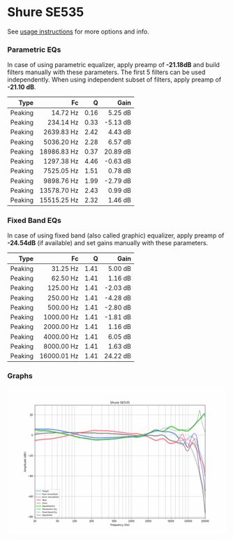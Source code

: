 # Shure SE535
See [usage instructions](https://github.com/jaakkopasanen/AutoEq#usage) for more options and info.

### Parametric EQs
In case of using parametric equalizer, apply preamp of **-21.18dB** and build filters manually
with these parameters. The first 5 filters can be used independently.
When using independent subset of filters, apply preamp of **-21.10 dB**.

| Type    | Fc          |    Q | Gain     |
|--------:|------------:|-----:|---------:|
| Peaking | 14.72 Hz    | 0.16 | 5.25 dB  |
| Peaking | 234.14 Hz   | 0.33 | -5.13 dB |
| Peaking | 2639.83 Hz  | 2.42 | 4.43 dB  |
| Peaking | 5036.20 Hz  | 2.28 | 6.57 dB  |
| Peaking | 18986.83 Hz | 0.37 | 20.89 dB |
| Peaking | 1297.38 Hz  | 4.46 | -0.63 dB |
| Peaking | 7525.05 Hz  | 1.51 | 0.78 dB  |
| Peaking | 9898.76 Hz  | 1.99 | -2.79 dB |
| Peaking | 13578.70 Hz | 2.43 | 0.99 dB  |
| Peaking | 15515.25 Hz | 2.32 | 1.46 dB  |

### Fixed Band EQs
In case of using fixed band (also called graphic) equalizer, apply preamp of **-24.54dB**
(if available) and set gains manually with these parameters.

| Type    | Fc          |    Q | Gain     |
|--------:|------------:|-----:|---------:|
| Peaking | 31.25 Hz    | 1.41 | 5.00 dB  |
| Peaking | 62.50 Hz    | 1.41 | 1.16 dB  |
| Peaking | 125.00 Hz   | 1.41 | -2.03 dB |
| Peaking | 250.00 Hz   | 1.41 | -4.28 dB |
| Peaking | 500.00 Hz   | 1.41 | -2.80 dB |
| Peaking | 1000.00 Hz  | 1.41 | -1.81 dB |
| Peaking | 2000.00 Hz  | 1.41 | 1.16 dB  |
| Peaking | 4000.00 Hz  | 1.41 | 6.05 dB  |
| Peaking | 8000.00 Hz  | 1.41 | 1.63 dB  |
| Peaking | 16000.01 Hz | 1.41 | 24.22 dB |

### Graphs
![](./Shure%20SE535.png)